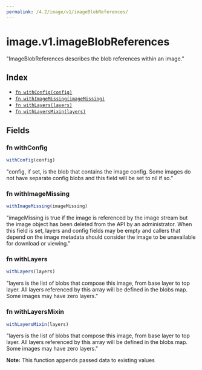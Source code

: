 ```yaml
---
permalink: /4.2/image/v1/imageBlobReferences/
---
```


# image.v1.imageBlobReferences

"ImageBlobReferences describes the blob references within an image."

## Index

* [`fn withConfig(config)`](#fn-withconfig)
* [`fn withImageMissing(imageMissing)`](#fn-withimagemissing)
* [`fn withLayers(layers)`](#fn-withlayers)
* [`fn withLayersMixin(layers)`](#fn-withlayersmixin)

## Fields

### fn withConfig

```ts
withConfig(config)
```

"config, if set, is the blob that contains the image config. Some images do not have separate config blobs and this field will be set to nil if so."

### fn withImageMissing

```ts
withImageMissing(imageMissing)
```

"imageMissing is true if the image is referenced by the image stream but the image object has been deleted from the API by an administrator. When this field is set, layers and config fields may be empty and callers that depend on the image metadata should consider the image to be unavailable for download or viewing."

### fn withLayers

```ts
withLayers(layers)
```

"layers is the list of blobs that compose this image, from base layer to top layer. All layers referenced by this array will be defined in the blobs map. Some images may have zero layers."

### fn withLayersMixin

```ts
withLayersMixin(layers)
```

"layers is the list of blobs that compose this image, from base layer to top layer. All layers referenced by this array will be defined in the blobs map. Some images may have zero layers."

**Note:** This function appends passed data to existing values
